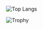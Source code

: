 ![Top Langs](https://github-readme-stats.vercel.app/api/top-langs/?username=l3onardocz&layout=compact&theme=dark)

![Trophy](https://github-profile-trophy.vercel.app/?username=l3onardocz&theme=darkhub)
